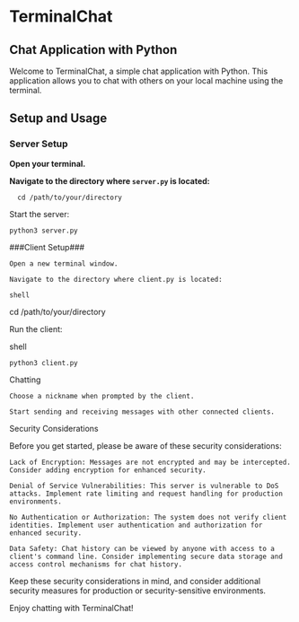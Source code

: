 # TerminalChat

## Chat Application with Python

Welcome to TerminalChat, a simple chat application with Python. This application allows you to chat with others on your local machine using the terminal.

## Setup and Usage

### Server Setup

**Open your terminal.**

**Navigate to the directory where `server.py` is located:**
   

      cd /path/to/your/directory

Start the server:



    python3 server.py

###Client Setup###

    Open a new terminal window.

    Navigate to the directory where client.py is located:

    shell

cd /path/to/your/directory

Run the client:

shell

    python3 client.py

Chatting

    Choose a nickname when prompted by the client.

    Start sending and receiving messages with other connected clients.

Security Considerations

Before you get started, please be aware of these security considerations:

    Lack of Encryption: Messages are not encrypted and may be intercepted. Consider adding encryption for enhanced security.

    Denial of Service Vulnerabilities: This server is vulnerable to DoS attacks. Implement rate limiting and request handling for production environments.

    No Authentication or Authorization: The system does not verify client identities. Implement user authentication and authorization for enhanced security.

    Data Safety: Chat history can be viewed by anyone with access to a client's command line. Consider implementing secure data storage and access control mechanisms for chat history.

Keep these security considerations in mind, and consider additional security measures for production or security-sensitive environments.

Enjoy chatting with TerminalChat!

